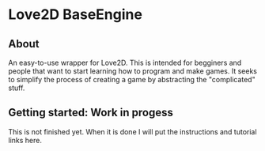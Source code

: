 Love2D BaseEngine
=================

About
-----
An easy-to-use wrapper for Love2D. This is intended for begginers and people
that want to start learning how to program and make games. It seeks to simplify
the process of creating a game by abstracting the "complicated" stuff.

Getting started: Work in progess
---------------
This is not finished yet. When it is done I will put the instructions and tutorial links here.


